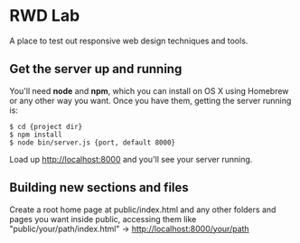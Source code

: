 # RWD Lab

A place to test out responsive web design techniques and tools. 

## Get the server up and running

You'll need **node** and **npm**, which you can install on OS X using Homebrew or any other way you want. Once you have them, getting the server running is:

```
$ cd {project dir}
$ npm install
$ node bin/server.js {port, default 8000}
```

Load up <http://localhost:8000> and you'll see your server running.

## Building new sections and files

Create a root home page at public/index.html and any other folders and pages you want inside public, accessing them like "public/your/path/index.html" -> <http://localhost:8000/your/path>


